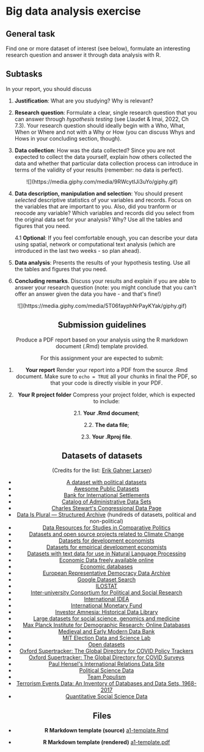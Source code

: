 # Big data analysis exercise

## General task

Find one or more dataset of interest (see below), formulate an interesting research question and answer it through data analysis with R. 

## Subtasks

In your report, you should discuss

1. **Justification**: What are you studying? Why is relevant? 

2. **Research question**: Formulate a clear, single research question that you can answer through *hypothesis testing* (see Llaudet & Imai, 2022, Ch 7.3). Your research question should ideally begin with a Who, What, When or Where and not with a Why or How (you can discuss Whys and Hows in your concluding section, though).

3. **Data collection**: How was the data collected? Since you are not expected to collect the data yourself, explain how others collected the data and whether that particular data collection process can introduce in terms of the validity of your results (remember: no data is perfect).

<center>![](https://media.giphy.com/media/9RWcytIJi3uYo/giphy.gif)</center>

4. **Data description, manipulation and selection**: You should present *selected* descriptive statistics of your variables and records. Focus on the variables that are important to you.  Also, did you tranform or reocode any variable? Which variables and records did you select from the original data set for your analysis? Why? Use all the tables and figures that you need. 

    4.1 **Optional**: If you feel comfortable enough, you can describe your data using spatial, network or computational text analysis (which are introduced in the last two weeks - so plan ahead). 

5. **Data analysis**: Presents the results of your hypothesis testing. Use all the tables and figures that you need. 

6. **Concluding remarks**. Discuss your results and explain if you are able to answer your research question (note: you might conclude that you can't offer an answer given the data you have - and that's fine!)

<center>![](https://media.giphy.com/media/5T06fayphNrPayKYak/giphy.gif)

## Submission guidelines

Produce a PDF report based on your analysis using the R markdown document (.Rmd) template provided. 

For this assignment your are expected to submit:

1. **Your report** Render your report into a PDF from the source .Rmd document. Make sure to `echo = TRUE` all your chunks in final the PDF, so that your code is directly visible in your PDF.

2. **Your R project folder** Compress your project folder, which is expected to include:

    2.1. **Your .Rmd document**;
  
    2.2. **The data file**;
  
    2.3. **Your .Rproj file**.

## Datasets of datasets

(Credits for the list: [Erik Gahner Larsen](https://github.com/erikgahner))

- [A dataset with political datasets](https://github.com/erikgahner/PolData)
- [Awesome Public Datasets](https://github.com/awesomedata/awesome-public-datasets)
- [Bank for International Settlements](https://www.bis.org/statistics/index.htm)
- [Catalog of Administrative Data Sets](https://www.povertyactionlab.org/catalog-administrative-data-sets)
- [Charles Stewart's Congressional Data Page](http://web.mit.edu/17.251/www/data_page.html)
- [Data Is Plural — Structured Archive](https://docs.google.com/spreadsheets/d/1wZhPLMCHKJvwOkP4juclhjFgqIY8fQFMemwKL2c64vk/edit#gid=0) (hundreds of datasets, political and non-political)
- [Data Resources for Studies in Comparative Politics](https://docs.google.com/spreadsheets/d/1S-dMeDrg8kXElEvZyWelQfMANCmpmwpprbqGglYs4Ws/pubhtml?gid=325169251&single=true)
- [Datasets and open source projects related to Climate Change](https://github.com/KKulma/climate-change-data)
- [Datasets for development economists](http://devecondata.blogspot.com)
- [Datasets for empirical development economists](https://sites.google.com/site/medevecon/development-economics/devecondata)
- [Datasets with text data for use in Natural Language Processing](https://github.com/niderhoff/nlp-datasets)
- [Economic Data freely available online](https://www.economicsnetwork.ac.uk/data_sets)
- [Economic databases](https://ec.europa.eu/info/business-economy-euro/indicators-statistics/economic-databases_en)
- [European Representative Democracy Data Archive](http://www.erdda.se/)
- [Google Dataset Search](https://datasetsearch.research.google.com/)
- [ILOSTAT](https://ilostat.ilo.org/)
- [Inter-university Consortium for Political and Social Research](https://www.icpsr.umich.edu/icpsrweb/ICPSR/)
- [International IDEA](https://www.idea.int/data-tools)
- [International Monetary Fund](https://www.imf.org/en/Data)
- [Investor Amnesia: Historical Data Library](https://investoramnesia.com/historical-data/) 
- [Large datasets for social science, genomics and medicine](https://docs.google.com/spreadsheets/d/1ISYoRpx6A098m582lS4XDS2P9fdfKdAfA4ILjW44byY/edit)
- [Max Planck Institute for Demographic Research: Online Databases](https://www.demogr.mpg.de/en/projects_publications/online_databases_1906/default.htm)
- [Medieval and Early Modern Data Bank](https://memdb.libraries.rutgers.edu/)
- [MIT Election Data and Science Lab](https://electionlab.mit.edu/data)
- [Open datasets](https://docs.google.com/spreadsheets/d/1ejOJTNTL5ApCuGTUciV0REEEAqvhI2Rd2FCoj7afops/edit#gid=0)
- [Oxford Supertracker: The Global Directory for COVID Policy Trackers](https://supertracker.spi.ox.ac.uk/policy-trackers/)
- [Oxford Supertracker: The Global Directory for COVID Surveys](https://supertracker.spi.ox.ac.uk/surveys/)
- [Paul Hensel's International Relations Data Site](http://www.paulhensel.org/data.html)
- [Political Science Data](https://www.poliscidata.com/)
- [Team Populism](http://populism.byu.edu/Pages/Data)
- [Terrorism Events Data: An Inventory of Databases and Data Sets, 1968-2017](http://www.terrorismanalysts.com/pt/index.php/pot/article/view/622/html)
- [Quantitative Social Science Data](https://f.briatte.org/teaching/quanti/data/)

## Files 

* **R Markdown template (source)** [a1-template.Rmd](a3-template.Rmd)

* **R Markdown template (rendered)** [a1-template.pdf](a3-template.pdf)
